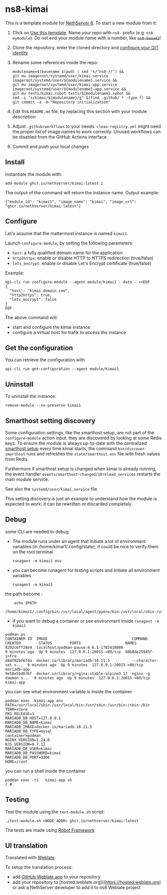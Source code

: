 # ns8-kimai

This is a template module for [NethServer 8](https://github.com/NethServer/ns8-core).
To start a new module from it:

1. Click on [Use this template](https://github.com/NethServer/ns8-kimai/generate).
   Name your repo with `ns8-` prefix (e.g. `ns8-mymodule`). 
   Do not end your module name with a number, like ~~`ns8-baaad2`~~!

1. Clone the repository, enter the cloned directory and
   [configure your GIT identity](https://git-scm.com/book/en/v2/Getting-Started-First-Time-Git-Setup#_your_identity)

1. Rename some references inside the repo:
   ```
   modulename=$(basename $(pwd) | sed 's/^ns8-//') &&
   git mv imageroot/systemd/user/kimai.service imageroot/systemd/user/${modulename}.service &&
   git mv imageroot/systemd/user/kimai-app.service imageroot/systemd/user/${modulename}-app.service && 
   git mv tests/kimai.robot tests/${modulename}.robot &&
   sed -i "s/kimai/${modulename}/g" $(find .github/ * -type f) &&
   git commit -a -m "Repository initialization"
   ```

1. Edit this `README.md` file, by replacing this section with your module
   description

1. Adjust `.github/workflows` to your needs. `clean-registry.yml` might
   need the proper list of image names to work correctly. Unused workflows
   can be disabled from the GitHub Actions interface.

1. Commit and push your local changes

## Install

Instantiate the module with:

    add-module ghcr.io/nethserver/kimai:latest 1

The output of the command will return the instance name.
Output example:

    {"module_id": "kimai1", "image_name": "kimai", "image_url": "ghcr.io/nethserver/kimai:latest"}

## Configure

Let's assume that the mattermost instance is named `kimai1`.

Launch `configure-module`, by setting the following parameters:
- `host`: a fully qualified domain name for the application
- `http2https`: enable or disable HTTP to HTTPS redirection (true/false)
- `lets_encrypt`: enable or disable Let's Encrypt certificate (true/false)


Example:

```
api-cli run configure-module --agent module/kimai1 --data - <<EOF
{
  "host": "kimai.domain.com",
  "http2https": true,
  "lets_encrypt": false
}
EOF
```

The above command will:
- start and configure the kimai instance
- configure a virtual host for trafik to access the instance

## Get the configuration
You can retrieve the configuration with

```
api-cli run get-configuration --agent module/kimai1
```

## Uninstall

To uninstall the instance:

    remove-module --no-preserve kimai1

## Smarthost setting discovery

Some configuration settings, like the smarthost setup, are not part of the
`configure-module` action input: they are discovered by looking at some
Redis keys.  To ensure the module is always up-to-date with the
centralized [smarthost
setup](https://nethserver.github.io/ns8-core/core/smarthost/) every time
kimai starts, the command `bin/discover-smarthost` runs and refreshes
the `state/smarthost.env` file with fresh values from Redis.

Furthermore if smarthost setup is changed when kimai is already
running, the event handler `events/smarthost-changed/10reload_services`
restarts the main module service.

See also the `systemd/user/kimai.service` file.

This setting discovery is just an example to understand how the module is
expected to work: it can be rewritten or discarded completely.

## Debug

some CLI are needed to debug

- The module runs under an agent that initiate a lot of environment variables (in /home/kimai1/.config/state), it could be nice to verify them
on the root terminal

    `runagent -m kimai1 env`

- you can become runagent for testing scripts and initiate all environment variables
  
    `runagent -m kimai1`

 the path become : 
```
    echo $PATH
    /home/kimai1/.config/bin:/usr/local/agent/pyenv/bin:/usr/local/sbin:/usr/local/bin:/usr/sbin:/usr/bin:/usr/
```

- if you want to debug a container or see environment inside
 `runagent -m kimai1`
 ```
podman ps
CONTAINER ID  IMAGE                                      COMMAND               CREATED        STATUS        PORTS                    NAMES
d292c6ff28e9  localhost/podman-pause:4.6.1-1702418000                          9 minutes ago  Up 9 minutes  127.0.0.1:20015->80/tcp  80b8de25945f-infra
d8df02bf6f4a  docker.io/library/mariadb:10.11.5          --character-set-s...  9 minutes ago  Up 9 minutes  127.0.0.1:20015->80/tcp  mariadb-app
9e58e5bd676f  docker.io/library/nginx:stable-alpine3.17  nginx -g daemon o...  9 minutes ago  Up 9 minutes  127.0.0.1:20015->80/tcp  kimai-app
```

you can see what environment variable is inside the container
```
podman exec  kimai-app env
PATH=/usr/local/sbin:/usr/local/bin:/usr/sbin:/usr/bin:/sbin:/bin
TERM=xterm
PKG_RELEASE=1
MARIADB_DB_HOST=127.0.0.1
MARIADB_DB_NAME=kimai
MARIADB_IMAGE=docker.io/mariadb:10.11.5
MARIADB_DB_TYPE=mysql
container=podman
NGINX_VERSION=1.24.0
NJS_VERSION=0.7.12
MARIADB_DB_USER=kimai
MARIADB_DB_PASSWORD=kimai
MARIADB_DB_PORT=3306
HOME=/root
```

you can run a shell inside the container

```
podman exec -ti   kimai-app sh
/ # 
```
## Testing

Test the module using the `test-module.sh` script:


    ./test-module.sh <NODE_ADDR> ghcr.io/nethserver/kimai:latest

The tests are made using [Robot Framework](https://robotframework.org/)

## UI translation

Translated with [Weblate](https://hosted.weblate.org/projects/ns8/).

To setup the translation process:

- add [GitHub Weblate app](https://docs.weblate.org/en/latest/admin/continuous.html#github-setup) to your repository
- add your repository to [hosted.weblate.org]((https://hosted.weblate.org) or ask a NethServer developer to add it to ns8 Weblate project

